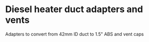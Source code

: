 # Diesel heater duct adapters and vents
 Adapters to convert from 42mm ID duct to 1.5" ABS and vent caps

